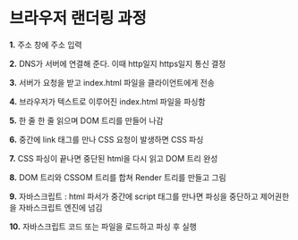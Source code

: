 # 브라우저 랜더링 과정
**1.** 주소 창에 주소 입력

**2.** DNS가 서버에 연결해 준다. 이때 http일지 https일지 통신 결정

**3.** 서버가 요청을 받고 index.html 파일을 클라이언트에게 전송

**4.** 브라우저가 텍스트로 이루어진 index.html 파일을 파싱함

**5.** 한 줄 한 줄 읽으며 DOM 트리를 만들어 나감

**6.** 중간에 link 태그를 만나 CSS 요청이 발생하면 CSS 파싱

**7.** CSS 파싱이 끝나면 중단된 html을 다시 읽고 DOM 트리 완성

**8.** DOM 트리와 CSSOM 트리를 합쳐 Render 트리를 만들고 그림

**9.** 자바스크립트 : html 파서가 중간에 script 태그를 만나면 파싱을 중단하고 제어권한을 자바스크립트 엔진에 넘김

**10.** 자바스크립트 코드 또는 파일을 로드하고 파싱 후 실행